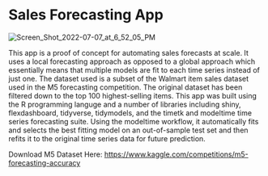 # Sales Forecasting App

![Screen_Shot_2022-07-07_at_6_52_05_PM](https://user-images.githubusercontent.com/32493276/178042319-15ed1be5-2d42-452c-aa14-cd07a52c6c36.jpg)


This app is a proof of concept for automating sales forecasts at scale. It uses a local forecasting approach as opposed to a global approach which essentially means that multiple models are fit to each time series instead of just one. The dataset used is a subset of the Walmart item sales dataset used in the M5 forecasting competition. The original dataset has been filtered down to the top 100 highest-selling items. This app was built using the R programming languge and a number of libraries including shiny, flexdashboard, tidyverse, tidymodels, and the timetk and modeltime time series forecasting suite. Using the modeltime workflow, it automatically fits and selects the best fitting model on an out-of-sample test set and then refits it to the original time series data for future prediction. 

Download M5 Dataset Here: https://www.kaggle.com/competitions/m5-forecasting-accuracy
